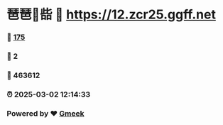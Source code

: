 # 琶琶🔭啙 :link: https://12.zcr25.ggff.net 
### :page_facing_up: [175](https://12.zcr25.ggff.net/tag.html) 
### :speech_balloon: 2 
### :hibiscus: 463612 
### :alarm_clock: 2025-03-02 12:14:33 
### Powered by :heart: [Gmeek](https://github.com/Meekdai/Gmeek)
